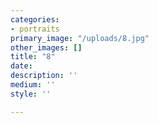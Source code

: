 ```yaml
---
categories:
- portraits
primary_image: "/uploads/8.jpg"
other_images: []
title: "8"
date: 
description: ''
medium: ''
style: ''

---
```


